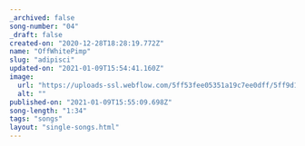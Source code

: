 ```yaml
---
_archived: false
song-number: "04"
_draft: false
created-on: "2020-12-28T18:28:19.772Z"
name: "OffWhitePimp"
slug: "adipisci"
updated-on: "2021-01-09T15:54:41.160Z"
image:
  url: "https://uploads-ssl.webflow.com/5ff53fee05351a19c7ee0dff/5ff9d1bf810b17715c1f2fc3_nuke-noise.png"
  alt: ""
published-on: "2021-01-09T15:55:09.698Z"
song-length: "1:34"
tags: "songs"
layout: "single-songs.html"
---
```




